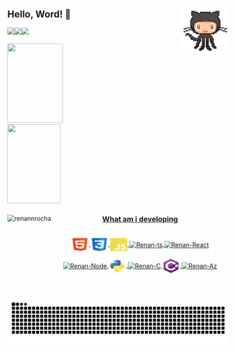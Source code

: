  ### <img align='right' src="https://raw.githubusercontent.com/iCharlesZ/FigureBed/master/img/octocat.gif" width="110" alt="octocat.gif">
 ## Hello, Word! 🫡

<div>
<a href="https://www.instagram.com/mrenan_r/" target="_blank"><img src="https://img.shields.io/badge/-Instagram-%23E4405F?style=for-the-badge&logo=instagram&logoColor=white" target="_blank"></a><a href = "mailto:renanrocha8897@gmail.com"><img src="https://img.shields.io/badge/-Gmail-%23333?style=for-the-badge&logo=gmail&logoColor=white" target="_blank"></a><a href="https://www.linkedin.com/in/m%C3%A1rcio-renan-271a09249/" target="_blank"><img src="https://img.shields.io/badge/-LinkedIn-%230077B5?style=for-the-badge&logo=linkedin&logoColor=white" target="_blank"></a>
</div><br>


<div>
 <a href="https://github.com/renannrocha">
 <img height="180em" width="50%" src="https://github-readme-stats.vercel.app/api?username=renannrocha&show_icons=true&theme=dark&include_all_commits=true&count_private=true"/>
 <img height="180em" width="48.9%" src="https://github-readme-stats.vercel.app/api/top-langs/?username=renannrocha&layout=compact&langs_count=7&theme=dark"/>
  <div align="center">
 <div style="display: inline_block">
  <img  align="left" height="190" src="https://github-readme-streak-stats.herokuapp.com/?user=renannrocha&theme=dark" alt="renannrocha">
  <h3 align="center">What am i developing</h3><br>
  <img align="center" alt="Renan-HTML" height="30" width="40" src="https://raw.githubusercontent.com/devicons/devicon/master/icons/html5/html5-original.svg">
  <img align="center" alt="Renan-CSS" height="30" width="40" src="https://raw.githubusercontent.com/devicons/devicon/master/icons/css3/css3-original.svg">
  <img align="center" alt="Renan-Js" height="30" width="40" src="https://raw.githubusercontent.com/devicons/devicon/master/icons/javascript/javascript-plain.svg">
  <img align="center" alt="Renan-ts" height="30" width="40" src="https://cdn.jsdelivr.net/gh/devicons/devicon/icons/typescript/typescript-original.svg">
  <img align="center" alt="Renan-React" height="30" width="40" src="https://cdn.jsdelivr.net/gh/devicons/devicon/icons/react/react-original.svg"><br><br>
  <img align="center" alt="Renan-Node" height="33" width="40" src="https://cdn.jsdelivr.net/gh/devicons/devicon/icons/nodejs/nodejs-original.svg">
  <img align="center" alt="Renan-Python" height="33" width="40" src="https://raw.githubusercontent.com/devicons/devicon/master/icons/python/python-original.svg">
  <img align="center" alt="Renan-C" height="33" width="40" src="https://cdn.jsdelivr.net/gh/devicons/devicon/icons/c/c-original.svg">
  <img align="center" alt="Renan-Csharp" height="33" width="40" src="https://raw.githubusercontent.com/devicons/devicon/master/icons/csharp/csharp-original.svg">
  <img align="center" alt="Renan-Az" height="33" width="40" src="https://cdn.jsdelivr.net/gh/devicons/devicon/icons/azure/azure-original.svg">
</div>
</div><br>
 
##
  
<div align="center"> 
  
 
  ![Snake animation](https://github.com/renannrocha/renannrocha/blob/output/github-contribution-grid-snake.svg)
 
</div>
